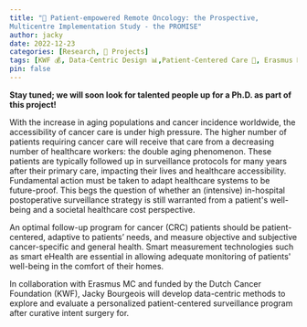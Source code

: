 ```yaml
---
title: "🚧 Patient-empowered Remote Oncology: the Prospective,
Multicentre Implementation Study - the PROMISE"
author: jacky
date: 2022-12-23
categories: [Research, 🚧 Projects]
tags: [KWF 💰, Data-Centric Design 📊,Patient-Centered Care 🍎, Erasmus MC 💰]
pin: false
---
```


**Stay tuned; we will soon look for talented people up for a Ph.D. as part of this project!**

With the increase in aging populations and cancer incidence worldwide, the accessibility of cancer care is under high pressure. The higher number of patients requiring cancer care will receive that care from a decreasing number of healthcare workers: the double aging phenomenon. These patients are typically followed up in surveillance protocols for many years after their primary care, impacting their lives and healthcare accessibility. Fundamental action must be taken to adapt healthcare systems to be future-proof. This begs the question of whether an (intensive) in-hospital postoperative surveillance strategy is still warranted from a patient's well-being and a societal healthcare cost perspective.

An optimal follow-up program for cancer (CRC) patients should be patient-centered, adaptive to patients’ needs, and measure objective and subjective cancer-specific and general health. Smart measurement technologies such as smart eHealth are essential in allowing adequate monitoring of patients' well-being in the comfort of their homes.

In collaboration with Erasmus MC and funded by the Dutch Cancer Foundation (KWF), Jacky Bourgeois will develop data-centric methods to explore and evaluate a personalized patient-centered surveillance program after curative intent surgery for.